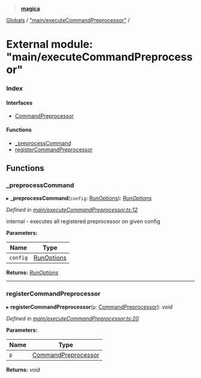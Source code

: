 > **[magica](../README.md)**

[Globals](../README.md) / ["main/executeCommandPreprocessor"](_main_executecommandpreprocessor_.md) /

# External module: "main/executeCommandPreprocessor"

### Index

#### Interfaces

* [CommandPreprocessor](../interfaces/_main_executecommandpreprocessor_.commandpreprocessor.md)

#### Functions

* [_preprocessCommand](_main_executecommandpreprocessor_.md#_preprocesscommand)
* [registerCommandPreprocessor](_main_executecommandpreprocessor_.md#registercommandpreprocessor)

## Functions

###  _preprocessCommand

▸ **_preprocessCommand**(`config`: [RunOptions](../interfaces/_types_.runoptions.md)): *[RunOptions](../interfaces/_types_.runoptions.md)*

*Defined in [main/executeCommandPreprocessor.ts:12](https://github.com/cancerberoSgx/magica/blob/94207d7/src/main/executeCommandPreprocessor.ts#L12)*

internal - executes all registered preprocessor on given config

**Parameters:**

Name | Type |
------ | ------ |
`config` | [RunOptions](../interfaces/_types_.runoptions.md) |

**Returns:** *[RunOptions](../interfaces/_types_.runoptions.md)*

___

###  registerCommandPreprocessor

▸ **registerCommandPreprocessor**(`p`: [CommandPreprocessor](../interfaces/_main_executecommandpreprocessor_.commandpreprocessor.md)): *void*

*Defined in [main/executeCommandPreprocessor.ts:20](https://github.com/cancerberoSgx/magica/blob/94207d7/src/main/executeCommandPreprocessor.ts#L20)*

**Parameters:**

Name | Type |
------ | ------ |
`p` | [CommandPreprocessor](../interfaces/_main_executecommandpreprocessor_.commandpreprocessor.md) |

**Returns:** *void*